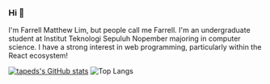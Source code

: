 ### Hi 👋

I'm Farrell Matthew Lim, but people call me Farrell. I'm an undergraduate student at Institut Teknologi Sepuluh Nopember majoring in computer science. I have a strong interest in web programming, particularly within the React ecosystem!

[![tapeds's GitHub stats](https://github-readme-stats-git-master-tapeds.vercel.app/api?username=tapeds&hide=stars&theme=dracula)](https://github-readme-stats-git-master-tapeds.vercel.app/)
![Top Langs](https://github-readme-stats-git-master-tapeds.vercel.app/api/top-langs/?username=tapeds&layout=compact&theme=dracula)
